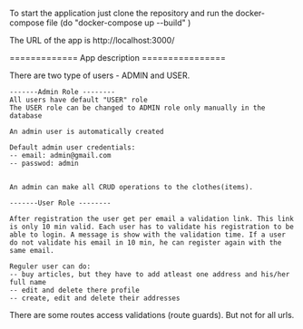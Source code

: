 To start the application just clone the repository and run the docker-compose file (do "docker-compose up --build" )

The URL of the app is  http://localhost:3000/


============= App description ================

There are two type of users - ADMIN and USER.


    -------Admin Role --------
    All users have default "USER" role 
    The USER role can be changed to ADMIN role only manually in the database

    An admin user is automatically created

    Default admin user credentials:
    -- email: admin@gmail.com
    -- passwod: admin


    An admin can make all CRUD operations to the clothes(items).

    -------User Role --------

    After registration the user get per email a validation link. This link is only 10 min valid. Each user has to validate his registration to be able to login. A message is show with the validation time. If a user do not validate his email in 10 min, he can register again with the same email.

    Reguler user can do: 
    -- buy articles, but they have to add atleast one address and his/her full name
    -- edit and delete there profile
    -- create, edit and delete their addresses


There are some routes access validations (route guards). But not for all urls.

